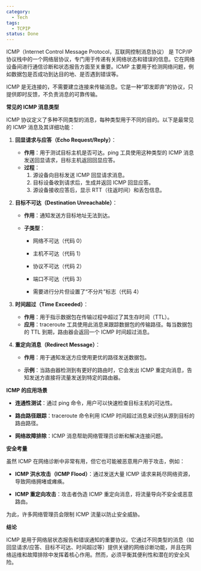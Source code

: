 ```yaml
---
category:
  - Tech
tags:
  - TCPIP
status: Done
---
```

ICMP（Internet Control Message Protocol，互联网控制消息协议） 是 TCP/IP 协议栈中的一个网络层协议，专门用于传递有关网络状态和错误的信息。它在网络设备间进行通信诊断和状态报告方面至关重要。ICMP 主要用于检测网络问题，例如数据包是否成功到达目的地、是否遇到错误等。

ICMP 是无连接的，不需要建立连接来传输消息。它是一种“即发即弃”的协议，只提供即时反馈，不负责消息的可靠传输。

**常见的 ICMP 消息类型**

ICMP 协议定义了多种不同类型的消息，每种类型用于不同的目的。以下是最常见的 ICMP 消息及其详细功能：

1. **回显请求与应答（Echo Request/Reply）**：<br>
   - **作用**：用于测试目标主机是否可达。ping 工具使用这种类型的 ICMP 消息发送回显请求，目标主机返回回显应答。<br>
   - **过程**：
        1. 源设备向目标发送 ICMP 回显请求消息。
        2. 目标设备收到请求后，生成并返回 ICMP 回显应答。
        3. 源设备接收应答后，显示 RTT（往返时间）和丢包信息。

2. **目标不可达（Destination Unreachable）**：<br>
   - **作用**：通知发送方目标地址无法到达。<br>
   - **子类型**：

        - 网络不可达（代码 0）
        
        - 主机不可达（代码 1）
        
        - 协议不可达（代码 2）
        
        - 端口不可达（代码 3）
        
        - 需要进行分片但设置了“不分片”标志（代码 4）

3. **时间超过（Time Exceeded）**：<br>
    - **作用**：用于指示数据包在传输过程中超过了其生存时间（TTL）。
    - **应用**：traceroute 工具使用此消息来跟踪数据包的传输路径。每当数据包的 TTL 到期，路由器会返回一个 ICMP 时间超过消息。

4. **重定向消息（Redirect Message）**：
    
    - **作用**：用于通知发送方应使用更优的路径发送数据包。
    
    - **示例**：当路由器检测到有更好的路由时，它会发出 ICMP 重定向消息，告知发送方直接将流量发送到特定的路由器。

**ICMP 的应用场景**

- **连通性测试**：通过 ping 命令，用户可以快速检查目标主机的可达性。

- **路由路径跟踪**：traceroute 命令利用 ICMP 时间超过消息来识别从源到目标的路由路径。

- **网络故障排除**：ICMP 消息帮助网络管理员诊断和解决连接问题。

**安全考量**

虽然 ICMP 在网络诊断中非常有用，但它也可能被恶意用户用于攻击，例如：

- **ICMP 洪水攻击（ICMP Flood）**：通过发送大量 ICMP 请求来耗尽网络资源，导致网络拥堵或瘫痪。

- **ICMP 重定向攻击**：攻击者伪造 ICMP 重定向消息，将流量导向不安全或恶意路由。

为此，许多网络管理员会限制 ICMP 流量以防止安全威胁。

**结论**

ICMP 是用于网络层状态报告和错误通知的重要协议。它通过不同类型的消息（如回显请求/应答、目标不可达、时间超过等）提供关键的网络诊断功能，并且在网络运维和故障排除中发挥着核心作用。然而，必须平衡其便利性和潜在的安全风险。